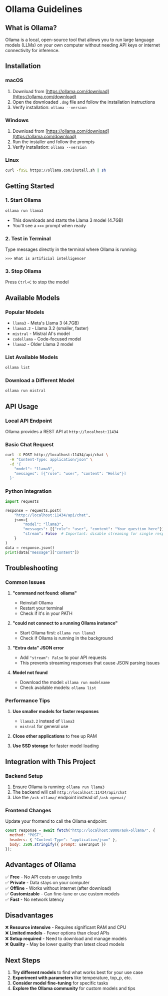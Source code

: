 # Ollama Guidelines

## What is Ollama?
Ollama is a local, open-source tool that allows you to run large language models (LLMs) on your own computer without needing API keys or internet connectivity for inference.

## Installation

### macOS
1. Download from [https://ollama.com/download](https://ollama.com/download)
2. Open the downloaded `.dmg` file and follow the installation instructions
3. Verify installation: `ollama --version`

### Windows
1. Download from [https://ollama.com/download](https://ollama.com/download)
2. Run the installer and follow the prompts
3. Verify installation: `ollama --version`

### Linux
```bash
curl -fsSL https://ollama.com/install.sh | sh
```

## Getting Started

### 1. Start Ollama
```bash
ollama run llama3
```
- This downloads and starts the Llama 3 model (4.7GB)
- You'll see a `>>>` prompt when ready

### 2. Test in Terminal
Type messages directly in the terminal where Ollama is running:
```
>>> What is artificial intelligence?
```

### 3. Stop Ollama
Press `Ctrl+C` to stop the model

## Available Models

### Popular Models
- `llama3` - Meta's Llama 3 (4.7GB)
- `llama3.2` - Llama 3.2 (smaller, faster)
- `mistral` - Mistral AI's model
- `codellama` - Code-focused model
- `llama2` - Older Llama 2 model

### List Available Models
```bash
ollama list
```

### Download a Different Model
```bash
ollama run mistral
```

## API Usage

### Local API Endpoint
Ollama provides a REST API at `http://localhost:11434`

### Basic Chat Request
```bash
curl -X POST http://localhost:11434/api/chat \
  -H "Content-Type: application/json" \
  -d '{
    "model": "llama3",
    "messages": [{"role": "user", "content": "Hello"}]
  }'
```

### Python Integration
```python
import requests

response = requests.post(
    "http://localhost:11434/api/chat",
    json={
        "model": "llama3",
        "messages": [{"role": "user", "content": "Your question here"}],
        "stream": False  # Important: disable streaming for single response
    }
)
data = response.json()
print(data["message"]["content"])
```

## Troubleshooting

### Common Issues

1. **"command not found: ollama"**
   - Reinstall Ollama
   - Restart your terminal
   - Check if it's in your PATH

2. **"could not connect to a running Ollama instance"**
   - Start Ollama first: `ollama run llama3`
   - Check if Ollama is running in the background

3. **"Extra data" JSON error**
   - Add `"stream": False` to your API requests
   - This prevents streaming responses that cause JSON parsing issues

4. **Model not found**
   - Download the model: `ollama run modelname`
   - Check available models: `ollama list`

### Performance Tips

1. **Use smaller models for faster responses**
   - `llama3.2` instead of `llama3`
   - `mistral` for general use

2. **Close other applications** to free up RAM

3. **Use SSD storage** for faster model loading

## Integration with This Project

### Backend Setup
1. Ensure Ollama is running: `ollama run llama3`
2. The backend will call `http://localhost:11434/api/chat`
3. Use the `/ask-ollama/` endpoint instead of `/ask-openai/`

### Frontend Changes
Update your frontend to call the Ollama endpoint:
```javascript
const response = await fetch("http://localhost:8000/ask-ollama/", {
  method: "POST",
  headers: { "Content-Type": "application/json" },
  body: JSON.stringify({ prompt: userInput })
});
```

## Advantages of Ollama

✅ **Free** - No API costs or usage limits  
✅ **Private** - Data stays on your computer  
✅ **Offline** - Works without internet (after download)  
✅ **Customizable** - Can fine-tune or use custom models  
✅ **Fast** - No network latency  

## Disadvantages

❌ **Resource intensive** - Requires significant RAM and CPU  
❌ **Limited models** - Fewer options than cloud APIs  
❌ **Setup required** - Need to download and manage models  
❌ **Quality** - May be lower quality than latest cloud models  

## Next Steps

1. **Try different models** to find what works best for your use case
2. **Experiment with parameters** like temperature, top_p, etc.
3. **Consider model fine-tuning** for specific tasks
4. **Explore the Ollama community** for custom models and tips 